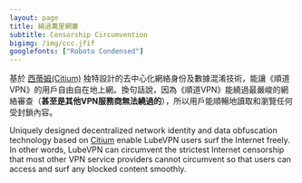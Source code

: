 ```yaml
---
layout: page
title: 繞過萬里網審
subtitle: Censorship Circumvention
bigimg: /img/ccc.jfif
googlefonts: ["Roboto Condensed"]
---
```


基於  [西蒂姆(Citium)](../citium) 独特設計的去中心化網絡身份及數據混淆技術，能讓《順道VPN》的用戶自由自在地上網。換句話說，因為<i class='fa fa-rocket' style='color:orange'></i>《順道VPN》能繞過最嚴峻的網絡審查（**甚至是其他VPN服務商無法繞過的**），所以用戶能順暢地讀取和瀏覽任何受封鎖內容。		

Uniquely designed decentralized network identity and data obfuscation technology based on [Citium](../citium) enable <i class='fa fa-rocket' style='color:orange'></i> LubeVPN users surf the Internet freely. In other words, LubeVPN can circumvent the strictest Internet censorship that most other VPN service providers cannot circumvent so that users can access and surf any blocked content smoothly.
